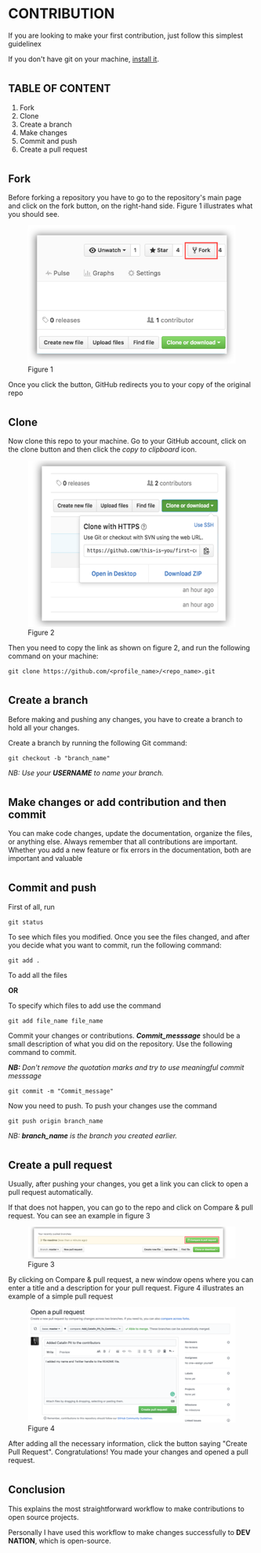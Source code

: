 # **CONTRIBUTION**

If you are looking to make your first contribution, just follow this simplest guidelinex

If you don't have git on your machine, [install it](https://help.github.com/articles/set-up-git/).

#

## **TABLE OF CONTENT**

1. Fork
2. Clone
3. Create a branch
4. Make changes
5. Commit and push
6. Create a pull request

#

## **Fork**

Before forking a repository you have to go to the repository's main page and click on the fork button, on the right-hand side. Figure 1 illustrates what you should see.

<figure>
    <img src="../assets/fork.png" alt="fork this repository" />
    <figcaption>Figure 1</figcaption>
</figure>

Once you click the button, GitHub redirects you to your copy of the original repo

#

## **Clone**

Now clone this repo to your machine. Go to your GitHub account, click on the clone button and then click the _copy to clipboard_ icon.

<figure>
    <img src="../assets/copy-to-clipboard.png" alt="copy URL to clipboard" />
    <figcaption>Figure 2</figcaption>
</figure>

Then you need to copy the link as shown on figure 2, and run the following command on your machine:

```
git clone https://github.com/<profile_name>/<repo_name>.git
```

#

## **Create a branch**

Before making and pushing any changes, you have to create a branch to hold all your changes.

Create a branch by running the following Git command:

```
git checkout -b "branch_name"
```

_NB: Use your ***USERNAME*** to name your branch._

#

## **Make changes or add contribution and then commit**

You can make code changes, update the documentation, organize the files, or anything else. Always remember that all contributions are important. Whether you add a new feature or fix errors in the documentation, both are important and valuable

#

## **Commit and push**

First of all, run

```
git status
```

To see which files you modified. Once you see the files changed, and after you decide what you want to commit, run the following command:

```
git add .
```

To add all the files

**OR**

To specify which files to add use the command

```
git add file_name file_name
```

Commit your changes or contributions. **_Commit_messsage_** should be a small description of what you did on the repository. Use the following command to commit.

**_NB:_** _Don't remove the quotation marks and try to use meaningful commit messsage_

```
git commit -m "Commit_message"
```

Now you need to push. To push your changes use the command

```
git push origin branch_name
```

_NB: ***branch_name*** is the branch you created earlier._

#

## **Create a pull request**

Usually, after pushing your changes, you get a link you can click to open a pull request automatically.

If that does not happen, you can go to the repo and click on Compare & pull request. You can see an example in figure 3

<figure>
    <img src="../assets/compare-and-pull.png" alt="create a pull request" />
    <figcaption>Figure 3</figcaption>
</figure>

By clicking on Compare & pull request, a new window opens where you can enter a title and a description for your pull request. Figure 4 illustrates an example of a simple pull request

<figure>
    <img src="../assets/submit-pull.png" alt="submit pull request">
    <figcaption>Figure 4</figcaption>
</figure>

After adding all the necessary information, click the button saying "Create Pull Request". Congratulations! You made your changes and opened a pull request.

#

## **Conclusion**

This explains the most straightforward workflow to make contributions to open source projects.

Personally I have used this workflow to make changes successfully to **DEV NATION**, which is open-source.
